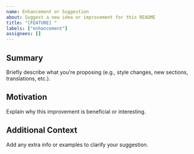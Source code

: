 ```yaml
---
name: Enhancement or Suggestion
about: Suggest a new idea or improvement for this README
title: "[FEATURE] "
labels: ["enhancement"]
assignees: []
---
```


## Summary
Briefly describe what you’re proposing (e.g., style changes, new sections, translations, etc.).

## Motivation
Explain why this improvement is beneficial or interesting.

## Additional Context
Add any extra info or examples to clarify your suggestion.
